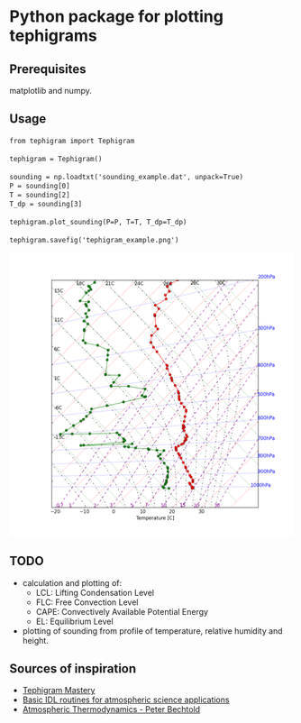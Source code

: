 # Python package for plotting tephigrams

## Prerequisites

matplotlib and numpy.

## Usage
```
from tephigram import Tephigram

tephigram = Tephigram()

sounding = np.loadtxt('sounding_example.dat', unpack=True)
P = sounding[0]
T = sounding[2]
T_dp = sounding[3]

tephigram.plot_sounding(P=P, T=T, T_dp=T_dp)

tephigram.savefig('tephigram_example.png')
```

![Tephigram example](tephigram_example.png)

## TODO
- calculation and plotting of:
    - LCL: Lifting Condensation Level
    - FLC: Free Convection Level
    - CAPE: Convectively Available Potential Energy
    - EL: Equilibrium Level
- plotting of sounding from profile of temperature, relative humidity and
  height.

## Sources of inspiration

- [Tephigram Mastery](https://www.meted.ucar.edu/mesoprim/tephigram/)
- [Basic IDL routines for atmospheric science applications](http://www.iac.ethz.ch/staff/dominik/idltools/idl_atmosphys.html)
- [Atmospheric Thermodynamics - Peter Bechtold](https://old.ecmwf.int/newsevents/training/lecture_notes/pdf_files/PARAM/Atmospheric_Thermodynamics.pdf)
